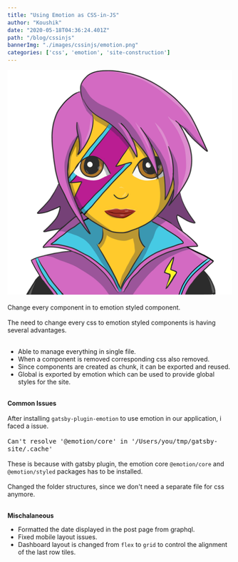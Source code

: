 ```yaml
---
title: "Using Emotion as CSS-in-JS"
author: "Koushik"
date: "2020-05-18T04:36:24.401Z"
path: "/blog/cssinjs"
bannerImg: "./images/cssinjs/emotion.png"
categories: ['css', 'emotion', 'site-construction']
---
```

![image](./images/cssinjs/emotion.png)  
\
Change every component in to emotion styled component.  
\
The need to change every css to emotion styled components is having several advantages.  
<br/>
- Able to manage everything in single file.
- When a component is removed corresponding css also removed.
- Since components are created as chunk, it can be exported and reused.
- Global is exported by emotion which can be used to provide global styles for the site.

\
**Common Issues**  
\
After installing `gatsby-plugin-emotion` to use emotion in our application, i faced a issue.  
\
<kbd>Can't resolve '@emotion/core' in '/Users/you/tmp/gatsby-site/.cache'</kbd>  
\
These is because with gatsby plugin, the emotion core `@emotion/core` and `@emotion/styled` packages has to be installed.  
\
Changed the folder structures, since we don't need a separate file for css anymore.  

\
**Mischalaneous**
- Formatted the date displayed in the post page from graphql.
- Fixed mobile layout issues.
- Dashboard layout is changed from `flex` to `grid` to control the alignment of the last row tiles.
